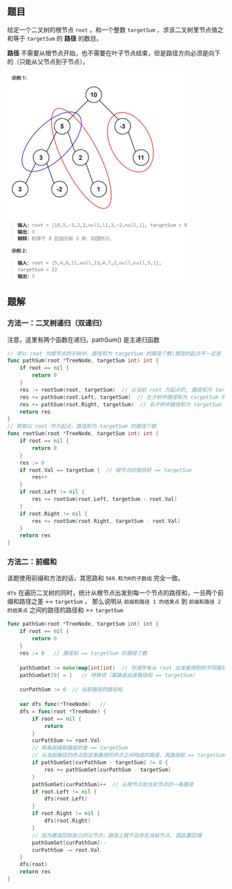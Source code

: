 ## 题目

给定一个二叉树的根节点 `root` ，和一个整数 `targetSum` ，求该二叉树里节点值之和等于 `targetSum` 的 **路径** 的数目。

**路径** 不需要从根节点开始，也不需要在叶子节点结束，但是路径方向必须是向下的（只能从父节点到子节点）。

<img src="13-437.路径总和III.assets/image-20240305214240041.png" alt="image-20240305214240041" style="zoom:50%;" />

## 题解

### 方法一：二叉树递归（双递归）

注意，这里有两个函数在递归，pathSum() 是主递归函数

```go
// 求以 root 为根节点的子树中，路径和为 targetSum 的路径个数(路径的起点不一定是 root )
func pathSum(root *TreeNode, targetSum int) int {
    if root == nil {
        return 0
    }
    res := rootSum(root, targetSum)  // 以当前 root 为起点的, 路径和为 targetSum 的路径个数
    res += pathSum(root.Left, targetSum)  // 左子树中路径和为 targetSum 的路径个数
    res += pathSum(root.Right, targetSum)  // 右子树中路径和为 targetSum 的路径个数
    return res
}
// 获取以 root 作为起点，路径和为 targetSum 的路径个数
func rootSum(root *TreeNode, targetSum int) int {
    if root == nil {
        return 0
    }
    res := 0
    if root.Val == targetSum {  // 根节点的值恰好 == targetSum
        res++
    }
    if root.Left != nil {
        res += rootSum(root.Left, targetSum - root.Val)
    }
    if root.Right != nil {
        res += rootSum(root.Right, targetSum - root.Val)
    }
    return res
}
```

### 方法二：前缀和

该题使用前缀和方法的话，其思路和 `560.和为K的子数组` 完全一致。

`dfs` 在遍历二叉树的同时，统计从根节点出发到每一个节点的路径和，一旦两个前缀和路径之差 == `targetSum` ， 那么说明从 `前缀和路径 1 的结束点` 到 `前缀和路径 2 的结束点` 之间的路径的路径和 == `targetSum`

```go
func pathSum(root *TreeNode, targetSum int) int {
    if root == nil {
        return 0
    }
    res := 0   // 路径和 == targetSum 的路径个数

    pathSumSet := make(map[int]int)  // 存储所有从 root 出发能得到的不同路径和的路径数量，即前缀和集合
    pathSumSet[0] = 1   // 特殊项（某路径自身路径和 == targetSum）

    curPathSum := 0  // 当前路径的路径和

    var dfs func(*TreeNode)   // 
    dfs = func(root *TreeNode) {
        if root == nil {
            return
        }
        curPathSum += root.Val
        // 两条前缀和路径的差 == targetSum
        // 从当前路径的终点到这条路径的终点之间构成的路径，其路径和 == targetSum
        if pathSumSet[curPathSum - targetSum] != 0 {  
            res += pathSumSet[curPathSum - targetSum]
        }
        pathSumSet[curPathSum]++  // 从根节点到当前节点的一条路径
        if root.Left != nil {
            dfs(root.Left)
        }
        if root.Right != nil {
            dfs(root.Right)
        }
        // 因为要返回到自己的父节点，路径上就不会存在当前节点, 因此要回溯
        pathSumSet[curPathSum]--
        curPathSum -= root.Val
    }
    dfs(root)
    return res
}
```

